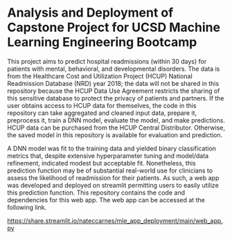 # Analysis and Deployment of Capstone Project for UCSD Machine Learning Engineering Bootcamp

This project aims to predict hospital readmissions (within 30 days) for patients with mental, behavioral, and developmental disorders. The data is from the Healthcare Cost and Utilization Project (HCUP) National Readmission Database (NRD) year 2018; the data will not be shared in this repository because the HCUP Data Use Agreement restricts the sharing of this sensitive database to protect the privacy of patients and partners. If the user obtains access to HCUP data for themselves, the code in this repository can take aggregated and cleaned input data, prepare it, preprocess it, train a DNN model, evaluate the model, and make predictions. HCUP data can be purchased from the HCUP Central Distributor. Otherwise, the saved model in this repository is available for evaluation and prediction.

A DNN model was fit to the training data and yielded binary classification metrics that, despite extensive hyperparameter tuning and model/data refinement, indicated modest but acceptable fit. Nonetheless, this prediction function may be of substantial real-world use for clinicians to assess the likelihood of readmission for their patients. As such, a web app was developed and deployed on streamlit permitting users to easily utilize this prediction function. This repository contains the code and dependencies for this web app. The web app can be accessed at the following link.

https://share.streamlit.io/nateccarnes/mle_app_deployment/main/web_app.py
